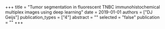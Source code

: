 +++
title = "Tumor segmentation in fluorescent TNBC immunohistochemical multiplex images using deep learning"
date = 2019-01-01
authors = ["DJ Geijs"]
publication_types = ["4"]
abstract = ""
selected = "false"
publication = ""
+++

